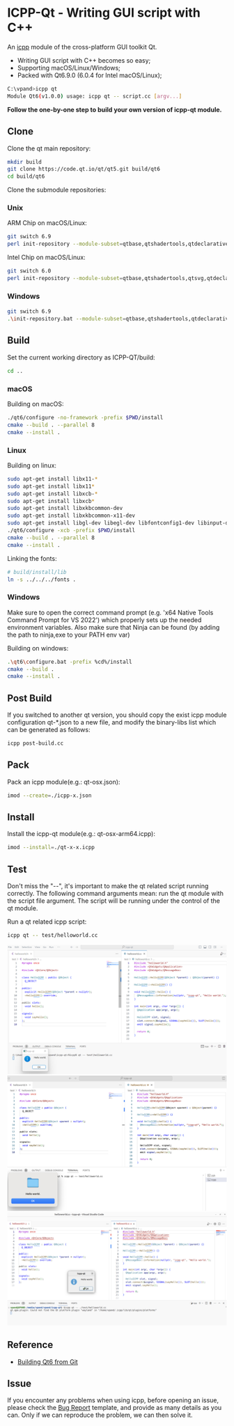 # ICPP-Qt - Writing GUI script with C++
An [icpp](https://github.com/vpand/icpp) module of the cross-platform GUI toolkit Qt.
 * Writing GUI script with C++ becomes so easy;
 * Supporting macOS/Linux/Windows;
 * Packed with Qt6.9.0 (6.0.4 for Intel macOS/Linux);

```sh
C:\vpand>icpp qt
Module Qt6(v1.0.0) usage: icpp qt -- script.cc [argv...]
```

**Follow the one-by-one step to build your own version of icpp-qt module.**

## Clone
Clone the qt main repository:
```sh
mkdir build
git clone https://code.qt.io/qt/qt5.git build/qt6
cd build/qt6
```

Clone the submodule repositories:
### Unix
ARM Chip on macOS/Linux:
```sh
git switch 6.9
perl init-repository --module-subset=qtbase,qtshadertools,qtdeclarative,qthttpserver
```
Intel Chip on macOS/Linux:
```sh
git switch 6.0
perl init-repository --module-subset=qtbase,qtshadertools,qtsvg,qtdeclarative
```

### Windows
```sh
git switch 6.9
.\init-repository.bat --module-subset=qtbase,qtshadertools,qtdeclarative,qthttpserver
```

## Build
Set the current working directory as ICPP-QT/build:
```sh
cd ..
```

### macOS
Building on macOS:
```sh
./qt6/configure -no-framework -prefix $PWD/install
cmake --build . --parallel 8
cmake --install .
```

### Linux
Building on linux:
```sh
sudo apt-get install libx11-*
sudo apt-get install libx11*
sudo apt-get install libxcb-*
sudo apt-get install libxcb*
sudo apt-get install libxkbcommon-dev
sudo apt-get install libxkbcommon-x11-dev
sudo apt-get install libgl-dev libegl-dev libfontconfig1-dev libinput-dev
./qt6/configure -xcb -prefix $PWD/install
cmake --build . --parallel 8
cmake --install .
```
Linking the fonts:
```sh
# build/install/lib
ln -s ../../../fonts .
```

### Windows
Make sure to open the correct command prompt (e.g. 'x64 Native Tools Command Prompt for VS 2022') which properly sets up the needed environment variables. Also make sure that Ninja can be found (by adding the path to ninja,exe to your PATH env var)

Building on windows:
```sh
.\qt6\configure.bat -prefix %cd%/install
cmake --build .
cmake --install .
```

## Post Build
If you switched to another qt version, you should copy the exist icpp module configuration qt-*.json to a new file, and modify the binary-libs list which can be generated as follows:
```sh
icpp post-build.cc
```

## Pack
Pack an icpp module(e.g.: qt-osx.json):
```sh
imod --create=./icpp-x.json
```

## Install
Install the icpp-qt module(e.g.: qt-osx-arm64.icpp):
```sh
imod --install=./qt-x-x.icpp
```

## Test
Don't miss the "--", it's important to make the qt related script running correctly. The following command arguments mean: run the qt module with the script file argument. The script will be running under the control of the qt module.

Run a qt related icpp script:
```sh
icpp qt -- test/helloworld.cc
```
![helloworld-win](https://raw.githubusercontent.com/vpand/icpp-qt/main/image/helloworld-win.png)
![helloworld-mac](https://raw.githubusercontent.com/vpand/icpp-qt/main/image/helloworld-mac.png)
![helloworld-linux](https://raw.githubusercontent.com/vpand/icpp-qt/main/image/helloworld-linux.png)

## Reference
 * [Building Qt6 from Git](https://wiki.qt.io/Building_Qt_6_from_Git)

## Issue
If you encounter any problems when using icpp, before opening an issue, please check the [Bug Report](https://github.com/vpand/icpp/blob/main/.github/ISSUE_TEMPLATE/bug_report.md) template, and provide as many details as you can. Only if we can reproduce the problem, we can then solve it.
